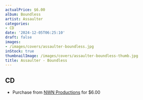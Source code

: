 ```yaml
---
actualPrice: $6.00
album: Boundless
artist: Assaulter
categories:
- CD
date: '2024-12-05T06:25:10'
draft: false
images:
- /images/covers/assaulter-boundless.jpg
inStock: true
thumbnailImage: /images/covers/assaulter-boundless-thumb.jpg
title: Assaulter - Boundless
---
```


## CD
* Purchase from [NWN Productions](http://shop.nwnprod.com/index.php?route=product/product&path=93&product_id=2269&sort=pd.name&order=ASC) for $6.00
